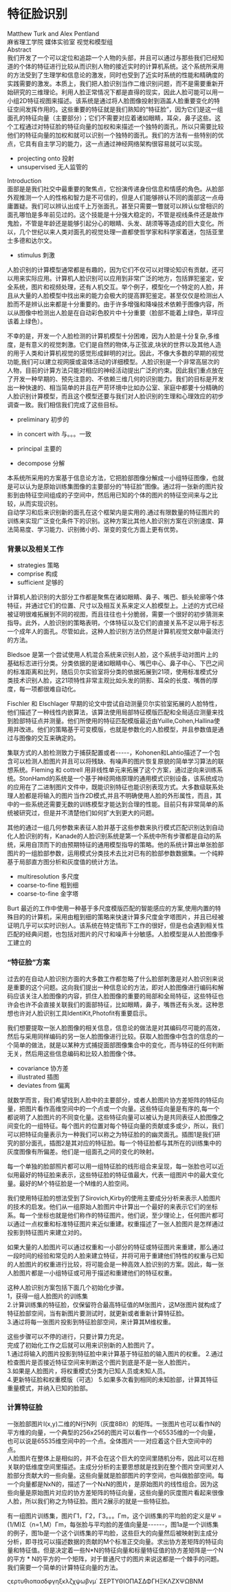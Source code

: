 # 特征脸识别
Matthew Turk and Alex Pentland  
麻省理工学院 媒体实验室 视觉和模型组  
Abstract   
我们开发了一个可以定位和追踪一个人物的头部，并且可以通过与那些我们已经知道的个体的特征进行比较从而识别人物的接近实时的计算机系统。这个系统所采用的方法受到了生理学和信息论的激发，同时也受到了近实时系统的性能和精确度的实践需要的激发。本质上，我们把人脸识别当作二维识别问题，而不是需要重新开始研究的三维理论。利用人脸正常情况下都是直得的现实，因此人脸可能可以用一小组2D特征视图来描述。该系统是通过将人脸图像投射到涵盖人脸重要变化的特征空间发挥作用的。这些重要的特征就是我们熟知的“特征脸”，因为它们是这一组面孔的特征向量（主要部分）；它们不需要对应着诸如眼睛，耳朵，鼻子这些。这个工程通过对特征脸的特征向量的加权和来描述一个独特的面孔，所以只需要比较他们的特征向量的加权和就可以识别一个独特的面孔。我们的方法有一些特别的优点，它具有自主学习的能力，这一点通过神经网络架构很容易就可以实现。

* projecting onto 投射
* unsupervised  无人监管的


Introduction  
面部是是我们社交中最重要的聚焦点，它扮演传递身份信息和情感的角色。从脸部外观推测一个人的性格和智力是不可信的，但是人们能够辨认不同的面部这一点毋庸置疑。我们可以辨认出成千上万张面孔，甚至只需要一瞥就可以辨认似曾相识的面孔哪怕是多年前见过的。这个技能是十分强大稳定的，不管是视线条件还是故作鬼脸，不管是年龄还是能够引起分心的眼睛、头发、胡须等等造成的巨大变化。所以，几个世纪以来人类对面孔的视觉处理一直都使哲学家和科学家着迷，包括亚里士多德和达尔文。

 * stimulus 刺激
   
人脸识别的计算模型通常都是有趣的，因为它们不仅可以对理论知识有贡献，还可以用来实际应用。计算机人脸识别可以应用到非常广泛的地方，包括罪犯鉴定，安全系统，图片和视频处理，还有人机交互。举个例子，模型化一个特定的人脸，并且从大量的人脸模型中找出来的能力会极大的提高罪犯鉴定。甚至仅仅是检测出人脸而不是辨认出来都是十分重要的。由于许多增强和降噪技术依赖于图像内容，所以从图像中检测出人脸是在自动彩色胶片中十分重要（脸部不能着上绿色，草坪应该着上绿色）。

不幸的是，开发一个人脸检测的计算机模型十分困难，因为人脸是十分复杂,多维度，是有意义的视觉刺激。它们是自然的物体,与正弦波,块状的世界以及其他人造的用于人类和计算机视觉的感觉形成鲜明的对比。因此，不像大多数的早期的视觉功能,我们可以建立视网膜或温体活动的详细模型。人脸识别是一个非常高层次的人物，目前的计算方法只能对相应的神经活动提出广泛的约束。因此我们重点放在了开发一种早期的、预先注意的、不依赖三维几何的识别能力。我们的目标是开发出一种快速的、相当简单的并且在严苛环境中比如办公室、家庭中都要十分精确的人脸识别计算模型，而且这个模型还要与我们对人脸识别的生理和心理效应的初步调查一致。我们相信我们完成了这些目标。
  
* preliminary 初步的
* in concert with 与。。。一致  

* principal 主要的
* decompose 分解  

本系统所采用的方案基于信息论方法，它把脸部图像分解成一小组特征图像，也就是可以认为是原始训练集图像的主要部分的“特征脸”图像。通过将一张新的图片投影到由特征空间组成的子空间中，然后用已知的个体的图片的特征空间来与之比较，从而实现识别。  
自动学习和后来识别新的面孔在这个框架内是实用的.通过有限数量的特征图片的训练来实现广泛变化条件下的识别。这种方案比其他人脸识别方案在识别速度、算法简易度、学习能力、识别微小的、渐变的变化方面上更有优势。  

### 背景以及相关工作  
* strategies 策略
* comprise 构成
* sufficient 足够的 

计算机人脸识别的大部分工作都是聚焦在诸如眼睛、鼻子、嘴巴、额头轮廓等个体特征，并通过它们的位置、尺寸以及相互关系来定义人脸模型上。上述的方式已经被证明很难拓展到不同的视图，而且往往也十分脆弱，需要一个很好的初步猜测来指导。此外，人脸识别的策略表明，个体特征以及它们的直接关系不足以用于标志一个成年人的面孔。尽管如此，这种人脸识别方法仍然是计算机视觉文献中最流行的方法。  

Bledsoe 是第一个尝试使用人机混合系统来识别人脸，这个系统手动对图片上的基础标志进行分类。分类依据的是诸如眼睛中心、嘴巴中心、鼻子中心、下巴之间的标准距离和比列，随后贝尔实验室将分类的依据拓展到21项，使用标准模式分类技术识别人脸，这21项特性非常主观比如头发的阴影、耳朵的长度、嘴唇的厚度，每一项都很难自动化。  

Fischler 和 Elschlager 早期的论文中尝试自动测量贝尔实验室拓展的人脸特性，他们描述了一种线性内嵌算法，该算法使用局部特征模版匹配和全局适应测量来找到脸部特征点并测量。他们所使用的特征匹配模版最近由Yuille,Cohen,Hallina使用并改进。他们的策略基于可变模版，也就是参数化的人脸模型，并且参数值是通过与图像的交互来确定的。

集联方式的人脸检测致力于捕获配置或者-----，Kohonen和Lahtio描述了一个包含可以检测人脸图片并且可以将残缺、有噪声的图片恢复原貌的简单学习算法的联想系统。Fleming 和 cottrell 用非线性单元来拓展了这个方案，通过逆向来训练系统。StonHamd的系统是一个基于神经网络原理的通用模式识别设备，该系统成功的应用在了二进制图片文件中，既能识别特征也能识别表现方式。大多数级联系处理人脸都是将输入的图片当作2D模式,并且不明确使用人脸的外形属性，而且，其中的一些系统还需要无数的训练模型才能达到合理的性能。目前只有非常简单的系统被研究过，但是并不清楚他们如何扩大到更大的问题。

其他的通过一组几何参数来表征人脸并基于这些参数来执行模式匹配识别达到自动化人脸识别的有，Kanade的人脸识别系统是第一个系统中所有步骤都是自动的系统，采用自顶而下的由预期特征的通用模型指导的策略。他的系统计算出单张脸部图片的一组脸部参数，运用模式分类技术去比对已有的脸部参数数据集。一个纯粹基于局部直方图分析和灰度值的统计方法。

* multiresolution 多尺度
* coarse-to-fine  粗到细
* coarse-to-fine 金字塔  

Burt 最近的工作中使用一种基于多尺度模版匹配的智能感应的方案,使用内置的特殊目的的计算机，采用由粗到细的策略来快速计算多尺度金字塔图片，并且已经被证明几乎可以实时识别人。该系统在特定情形下工作的很好，但是也会遇到相关性匹配的经典问题，也包括对图片的尺寸和噪声十分敏感。人脸模型是从人脸图像手工建立的

### “特征脸”方案  
过去的在自动人脸识别方面的大多数工作都忽略了什么脸部刺激是对人脸识别来说是重要的这个问题。这向我们提出一种信息论的方法，即对人脸图像进行编码和解码应该关注人脸图像的内容，抓住人脸图像的重要的局部和全局特征，这些特征也许会也许不会直接关联我们的面部特征，比如眼睛，鼻子，嘴唇还有头发。这种思想也许对人脸识别工具IdentiKit,Photofit有重要启示。

我们想要提取一张人脸图像的相关信息，信息论的做法是对其编码尽可能的高效，然后与采用同样编码的另一张人脸图像进行比较。获取人脸图像中包含的信息的一个简单的做法，就是以某种方式捕捉面部图像集合中的变化，而与特征的任何判断无关，然后用这些信息编码和比较人脸图像个体。

* covariance 协方差
* illustrated 插图
* deviates from 偏离

就数学而言，我们希望找到人脸中的主要部分，或者人脸图片协方差矩阵的特征向量，把图片看作高维空间中的一个点或一个向量。这些特征向量是有序的,每一个都说明了人脸图片的不同变化量。这些特征向量可以被认为是共同表征人脸图像之间变化的一组特征。每个图片的位置对每个特征向量的贡献或多或少，所以，我们可以把特征向量表示为一种我们可以称之为特征脸的的幽灵面孔。插图1是我们研究的部分面孔，插图2是其对应的特征脸。每一个特征脸都与其所在的训练集中的灰度图像有所偏差。他们是一组面孔之间的变化的映射。

每一个单独的脸部照片都可以用一组特征脸的线形组合来呈现，每一张脸也可以近似用最好的特征脸来表示，这些特征脸的特征值最大，代表一组图片中的最大变化量。最好的M个特征脸是一个M维的人脸空间。  

我们使用特征脸的想法受到了Sirovich,Kirby的使用主要成分分析来表示人脸图片的技术的启发。他们从一组原始人脸图片中计算出一个最好的来表示它们的坐标系。每一个坐标也就是他们称作的特征图片。他们说，至少理论上，任何图片都可以通过一点权重和标准特征图片来近似重建。权重描述了一张人脸图片是怎样通过投影到特征图片来建立对的。  

如果大量的人脸图片可以通过权重和一小部分的特征或特征图片来重建，那么通过一段时间的经验和常见的人脸来建立特征，并将可用于重建他们特性的权重与已知的人脸图片的权重进行比较，将可能会是一种高效人脸识别的方案。因此，每一张人脸图片都是一小组特征或可用于描述和重建他们的特征权重。  
 
这种人脸识别方案包括下面几个初始化步骤。  
1，获得一组人脸图片的训练集  
2.计算训练集的特征脸，仅保留符合最高特征值的M张图片，这M张图片就构成了特征脸部空间，当有新图片要测试时，就更新或者重新计算特征脸。  
3.通过将每一张图片投影到特征脸部空间，来计算其M维权重。  

这些步骤可以不停的进行，只要计算力充足。  
完成了初始化工作之后就可以用来识别新的人脸图片了。  
1.通过将输入的图片投影到特征脸中来计算基于特征脸的输入图片的权重。
2.通过检查图片是否接近特征空间来判断这个图片到底是不是一张人脸图片。  
3.如果是人脸图片，将权重模式分类为已知人员或未知人员。  
4.更新特征脸和权重模版（可选） 
5.如果多次看到相同的未知脸部，计算其特征重量模式，并纳入已知的脸部。  

### 计算特征脸  
一张脸部图片I(x,y)二维的N行N列（灰度8Bit）的矩阵。一张图片也可以看作N的平方维的向量，一个典型的256x256的图片可以看作一个65535维的一个向量，也可以说是65535维空间中的一个点。全体图片一一对应着这个巨大空间中的点。  
人脸图片在整体上是相似的，并不会在这个巨大的空间里随机分布，因此可以在相关联的低维度空间里描述。主成分分析的主要思想就是找到在整个图片空间里对人脸部分贡献大的一些向量。这些向量就是脸部图片的字空间，也叫做脸部空间。每一个向量都是NxN的，描述了一个NxN的图片，是原始图片的线性组合。因为这些向量是原始图片对应的协方差矩阵的特征向量，这些向量的灰度图片看起来很像人脸，所以我们称之为特征脸。图片2展示的就是一些特征脸。  

有一组图片训练集，图片Γ1，Γ2，Γ3。。。Γm，这个训练集的平均脸的定义是Ψ = (1/M)Σ（n=1,M）Γm，每张脸与平均脸的差值向量是------，图1a是一个训练集的例子，图1b是一个这个训练集的平均脸，这些巨大的向量然后被映射到主成分分析，即寻找可以描述数据的贡献的M个标准正交向量。求出协方差矩阵的特征向量和特征值。但是决定着一些N*N的特征向量和标量特征值的协方差矩阵是一个N的平方 * N的平方的一个矩阵，对于普通尺寸的图片来说这都是一个棘手的问题。我们需要一个简单的计算特征向量的方法。  


ςερτυθιοπασδφγηξκλζχψωβνμ΄
ΣΕΡΤΥΘΙΟΠΑΣΔΦΓΗΞΚΛΖΧΨΩΒΝΜ



























